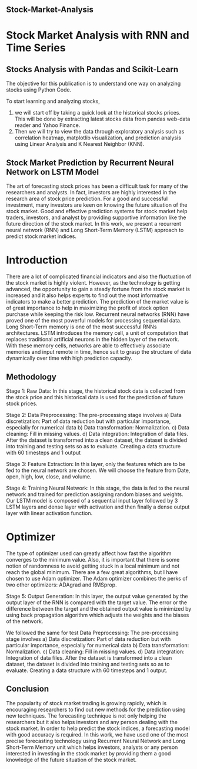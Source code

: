 ## Stock-Market-Analysis

# Stock Market Analysis with RNN and Time Series

## Stocks Analysis with Pandas and Scikit-Learn

The objective for this publication is to understand one way on analyzing stocks using Python Code. 

To start learning and analyzing stocks, 
1. we will start off by taking a quick look at the historical stocks prices. This will be done by extracting latest stocks data from pandas web-data reader and Yahoo Finance. 
2. Then we will try to view the data through exploratory analysis such as correlation heatmap, matplotlib visualization, and prediction analysis using Linear Analysis and K Nearest Neighbor (KNN).

## Stock Market Prediction by Recurrent Neural Network on LSTM Model

The art of forecasting stock prices has been a difficult task for many of the researchers and analysts. In fact, investors are highly interested in the research area of stock price prediction. For a good and successful investment, many investors are keen on knowing the future situation of the stock market. Good and effective prediction systems for stock market help traders, investors, and analyst by providing supportive information like the future direction of the stock market. In this work, we present a recurrent neural network (RNN) and Long Short-Term Memory (LSTM) approach to predict stock market indices.

# Introduction
There are a lot of complicated financial indicators and also the fluctuation of the stock market is highly violent. However, as the technology is getting advanced, the opportunity to gain a steady fortune from the stock market is increased and it also helps experts to find out the most informative indicators to make a better prediction. The prediction of the market value is of great importance to help in maximizing the profit of stock option purchase while keeping the risk low. Recurrent neural networks (RNN) have proved one of the most powerful models for processing sequential data. Long Short-Term memory is one of the most successful RNNs architectures. LSTM introduces the memory cell, a unit of computation that replaces traditional artificial neurons in the hidden layer of the network. With these memory cells, networks are able to effectively associate memories and input remote in time, hence suit to grasp the structure of data dynamically over time with high prediction capacity.

## Methodology
Stage 1: Raw Data: In this stage, the historical stock data is collected from the stock price and this historical data is used for the prediction of future stock prices.

Stage 2: Data Preprocessing: The pre-processing stage involves a) Data discretization: Part of data reduction but with particular importance, especially for numerical data b) Data transformation: Normalization. c) Data cleaning: Fill in missing values. d) Data integration: Integration of data files. After the dataset is transformed into a clean dataset, the dataset is divided into training and testing sets so as to evaluate. Creating a data structure with 60 timesteps and 1 output

 Stage 3: Feature Extraction: In this layer, only the features which are to be fed to the neural network are chosen. We will choose the feature from Date, open, high, low, close, and volume.
 
  Stage 4: Training Neural Network: In this stage, the data is fed to the neural network and trained for prediction assigning random biases and weights. Our LSTM model is composed of a sequential input layer followed by 3 LSTM layers and dense layer with activation and then finally a dense output layer with linear activation function.
  
 # Optimizer
The type of optimizer used can greatly affect how fast the algorithm converges to the minimum value. Also, it is important that there is some notion of randomness to avoid getting stuck in a local minimum and not reach the global minimum. There are a few great algorithms, but I have chosen to use Adam optimizer. The Adam optimizer combines the perks of two other optimizers: ADAgrad and RMSprop.

 Stage 5: Output Generation: In this layer, the output value generated by the output layer of the RNN is compared with the target value. The error or the difference between the target and the obtained output value is minimized by using back propagation algorithm which adjusts the weights and the biases of the network.
 
 We followed the same for test Data Preprocessing: The pre-processing stage involves a) Data discretization: Part of data reduction but with particular importance, especially for numerical data b) Data transformation: Normalization. c) Data cleaning: Fill in missing values. d) Data integration: Integration of data files. After the dataset is transformed into a clean dataset, the dataset is divided into training and testing sets so as to evaluate. Creating a data structure with 60 timesteps and 1 output.
 
 ## Conclusion
The popularity of stock market trading is growing rapidly, which is encouraging researchers to find out new methods for the prediction using new techniques. The forecasting technique is not only helping the researchers but it also helps investors and any person dealing with the stock market. In order to help predict the stock indices, a forecasting model with good accuracy is required. In this work, we have used one of the most precise forecasting technology using Recurrent Neural Network and Long Short-Term Memory unit which helps investors, analysts or any person interested in investing in the stock market by providing them a good knowledge of the future situation of the stock market.
